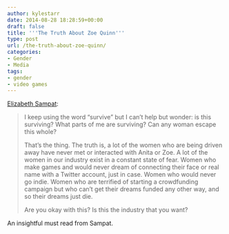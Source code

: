 ```yaml
---
author: kylestarr
date: 2014-08-28 18:28:59+00:00
draft: false
title: '''The Truth About Zoe Quinn'''
type: post
url: /the-truth-about-zoe-quinn/
categories:
- Gender
- Media
tags:
- gender
- video games
---
```


[Elizabeth Sampat](http://elizabethsampat.com/the-truth-about-zoe-quinn/):

> I keep using the word “survive” but I can’t help but wonder: is this surviving? What parts of me are surviving? Can any woman escape this whole?
>
> That’s the thing. The truth is, a lot of the women who are being driven away have never met or interacted with Anita or Zoe. A lot of the women in our industry exist in a constant state of fear. Women who make games and would never dream of connecting their face or real name with a Twitter account, just in case. Women who would never go indie. Women who are terrified of starting a crowdfunding campaign but who can’t get their dreams funded any other way, and so their dreams just die.
>
> Are you okay with this? Is this the industry that you want?

An insightful must read from Sampat.
